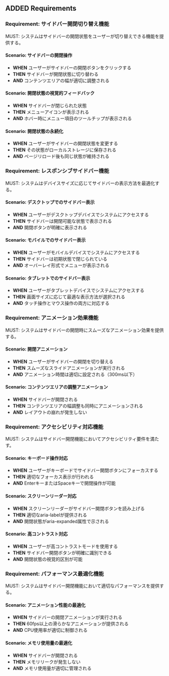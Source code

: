 ## ADDED Requirements

### Requirement: サイドバー開閉切り替え機能

MUST: システムはサイドバーの開閉状態をユーザーが切り替えできる機能を提供する。

#### Scenario: サイドバーの開閉操作

- **WHEN** ユーザーがサイドバーの開閉ボタンをクリックする
- **THEN** サイドバーが開閉状態に切り替わる
- **AND** コンテンツエリアの幅が適切に調整される

#### Scenario: 開閉状態の視覚的フィードバック

- **WHEN** サイドバーが閉じられた状態
- **THEN** メニューアイコンが表示される
- **AND** ホバー時にメニュー項目のツールチップが表示される

#### Scenario: 開閉状態の永続化

- **WHEN** ユーザーがサイドバーの開閉状態を変更する
- **THEN** その状態がローカルストレージに保存される
- **AND** ページリロード後も同じ状態が維持される

### Requirement: レスポンシブサイドバー機能

MUST: システムはデバイスサイズに応じてサイドバーの表示方法を最適化する。

#### Scenario: デスクトップでのサイドバー表示

- **WHEN** ユーザーがデスクトップデバイスでシステムにアクセスする
- **THEN** サイドバーは開閉可能な状態で表示される
- **AND** 開閉ボタンが明確に表示される

#### Scenario: モバイルでのサイドバー表示

- **WHEN** ユーザーがモバイルデバイスでシステムにアクセスする
- **THEN** サイドバーは初期状態で閉じられている
- **AND** オーバーレイ形式でメニューが表示される

#### Scenario: タブレットでのサイドバー表示

- **WHEN** ユーザーがタブレットデバイスでシステムにアクセスする
- **THEN** 画面サイズに応じて最適な表示方法が選択される
- **AND** タッチ操作とマウス操作の両方に対応する

### Requirement: アニメーション効果機能

MUST: システムはサイドバーの開閉時にスムーズなアニメーション効果を提供する。

#### Scenario: 開閉アニメーション

- **WHEN** ユーザーがサイドバーの開閉を切り替える
- **THEN** スムーズなスライドアニメーションが実行される
- **AND** アニメーション時間は適切に設定される（300ms以下）

#### Scenario: コンテンツエリアの調整アニメーション

- **WHEN** サイドバーが開閉される
- **THEN** コンテンツエリアの幅調整も同時にアニメーションされる
- **AND** レイアウトの崩れが発生しない

### Requirement: アクセシビリティ対応機能

MUST: システムはサイドバー開閉機能においてアクセシビリティ要件を満たす。

#### Scenario: キーボード操作対応

- **WHEN** ユーザーがキーボードでサイドバー開閉ボタンにフォーカスする
- **THEN** 適切なフォーカス表示が行われる
- **AND** EnterキーまたはSpaceキーで開閉操作が可能

#### Scenario: スクリーンリーダー対応

- **WHEN** スクリーンリーダーがサイドバー開閉ボタンを読み上げる
- **THEN** 適切なaria-labelが提供される
- **AND** 開閉状態がaria-expanded属性で示される

#### Scenario: 高コントラスト対応

- **WHEN** ユーザーが高コントラストモードを使用する
- **THEN** サイドバー開閉ボタンが明確に識別できる
- **AND** 開閉状態の視覚的区別が可能

### Requirement: パフォーマンス最適化機能

MUST: システムはサイドバー開閉機能において適切なパフォーマンスを提供する。

#### Scenario: アニメーション性能の最適化

- **WHEN** サイドバーの開閉アニメーションが実行される
- **THEN** 60fps以上の滑らかなアニメーションが提供される
- **AND** CPU使用率が適切に制御される

#### Scenario: メモリ使用量の最適化

- **WHEN** サイドバーが開閉される
- **THEN** メモリリークが発生しない
- **AND** メモリ使用量が適切に管理される
